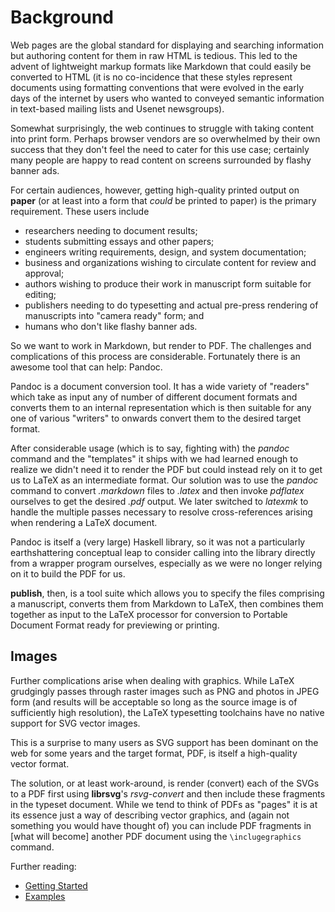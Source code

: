 Background
==========

Web pages are the global standard for displaying and searching information
but authoring content for them in raw HTML is tedious. This led to the
advent of lightweight markup formats like Markdown that could easily be
converted to HTML (it is no co-incidence that these styles represent
documents using formatting conventions that were evolved in the early days
of the internet by users who wanted to conveyed semantic information in
text-based mailing lists and Usenet newsgroups).

Somewhat surprisingly, the web continues to struggle with taking content
into print form. Perhaps browser vendors are so overwhelmed by their own
success that they don't feel the need to cater for this use case; certainly
many people are happy to read content on screens surrounded by flashy
banner ads.

For certain audiences, however, getting high-quality printed output on
**paper** (or at least into a form that _could_ be printed to paper) is the
primary requirement. These users include

 - researchers needing to document results;
 - students submitting essays and other papers;
 - engineers writing requirements, design, and system documentation;
 - business and organizations wishing to circulate content for review and
   approval;
 - authors wishing to produce their work in manuscript form suitable for
   editing;
 - publishers needing to do typesetting and actual pre-press rendering of
   manuscripts into "camera ready" form; and
 - humans who don't like flashy banner ads.

So we want to work in Markdown, but render to PDF. The challenges and
complications of this process are considerable. Fortunately there is an
awesome tool that can help: Pandoc.

Pandoc is a document conversion tool. It has a wide variety of "readers"
which take as input any of number of different document formats and
converts them to an internal representation which is then suitable for any
one of various "writers" to onwards convert them to the desired target
format.

After considerable usage (which is to say, fighting with) the _pandoc_
command and the "templates" it ships with we had learned enough to realize
we didn't need it to render the PDF but could instead rely on it to get us
to LaTeX as an intermediate format. Our solution was to use the _pandoc_
command to convert _.markdown_ files to _.latex_ and then invoke _pdflatex_
ourselves to get the desired _.pdf_ output. We later switched to _latexmk_
to handle the multiple passes necessary to resolve cross-references arising
when rendering a LaTeX document.

Pandoc is itself a (very large) Haskell library, so it was not a
particularly earthshattering conceptual leap to consider calling into the
library directly from a wrapper program ourselves, especially as we were no
longer relying on it to build the PDF for us.

**publish**, then, is a tool suite which allows you to specify the files
comprising a manuscript, converts them from Markdown to LaTeX, then
combines them together as input to the LaTeX processor for conversion to
Portable Document Format ready for previewing or printing.

Images
------

Further complications arise when dealing with graphics. While LaTeX
grudgingly passes through raster images such as PNG and photos in JPEG form
(and results will be acceptable so long as the source image is of
sufficiently high resolution), the LaTeX typesetting toolchains have no
native support for SVG vector images.

This is a surprise to many users as SVG support has been dominant on the
web for some years and the target format, PDF, is itself a high-quality
vector format.

The solution, or at least work-around, is render (convert) each of the SVGs
to a PDF first using **librsvg**'s _rsvg-convert_ and then include these
fragments in the typeset document.  While we tend to think of PDFs as
"pages" it is at its essence just a way of describing vector graphics, and
(again not something you would have thought of) you can include PDF
fragments in \[what will become\] another PDF document using the
`\inclugegraphics` command.

Further reading:

 - [Getting Started](Tutorial.markdown)
 - [Examples](Examples.markdown)
